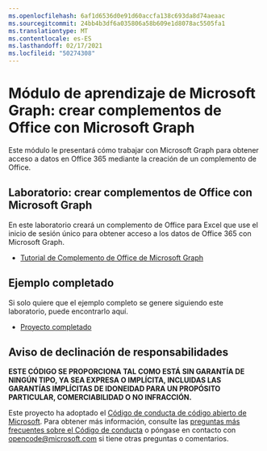 ```yaml
---
ms.openlocfilehash: 6af1d6536d0e91d60accfa138c693da8d74aeaac
ms.sourcegitcommit: 24bb4b3df6a035806a58b609e1d8078ac5505fa1
ms.translationtype: MT
ms.contentlocale: es-ES
ms.lasthandoff: 02/17/2021
ms.locfileid: "50274308"
---
```

# <a name="microsoft-graph-training-module---build-office-add-ins-with-microsoft-graph"></a>Módulo de aprendizaje de Microsoft Graph: crear complementos de Office con Microsoft Graph

Este módulo le presentará cómo trabajar con Microsoft Graph para obtener acceso a datos en Office 365 mediante la creación de un complemento de Office.

## <a name="lab---build-office-add-ins-with-microsoft-graph"></a>Laboratorio: crear complementos de Office con Microsoft Graph

En este laboratorio creará un complemento de Office para Excel que use el inicio de sesión único para obtener acceso a los datos de Office 365 con Microsoft Graph.

- [Tutorial de Complemento de Office de Microsoft Graph](https://docs.microsoft.com/graph/training/office-addin)

## <a name="completed-sample"></a>Ejemplo completado

Si solo quiere que el ejemplo completo se genere siguiendo este laboratorio, puede encontrarlo aquí.

- [Proyecto completado](demo)

## <a name="disclaimer"></a>Aviso de declinación de responsabilidades

**ESTE CÓDIGO  SE PROPORCIONA TAL COMO ESTÁ SIN GARANTÍA DE NINGÚN TIPO, YA SEA EXPRESA O IMPLÍCITA, INCLUIDAS LAS GARANTÍAS IMPLÍCITAS DE IDONEIDAD PARA UN PROPÓSITO PARTICULAR, COMERCIABILIDAD O NO INFRACCIÓN.**

Este proyecto ha adoptado el [Código de conducta de código abierto de Microsoft](https://opensource.microsoft.com/codeofconduct/). Para obtener más información, consulte las [preguntas más frecuentes sobre el Código de conducta](https://opensource.microsoft.com/codeofconduct/faq/) o póngase en contacto con [opencode@microsoft.com](mailto:opencode@microsoft.com) si tiene otras preguntas o comentarios.
